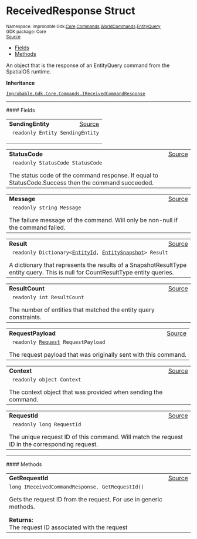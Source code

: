 
# ReceivedResponse Struct
<sup>
Namespace: Improbable.Gdk.<a href="{{urlRoot}}/api/core-index">Core</a>.<a href="{{urlRoot}}/api/core/commands-index">Commands</a>.<a href="{{urlRoot}}/api/core/commands/world-commands">WorldCommands</a>.<a href="{{urlRoot}}/api/core/commands/world-commands/entity-query">EntityQuery</a><br/>
GDK package: Core<br/>
<a href="https://www.github.com/spatialos/gdk-for-unity/blob/e31c47b5050ee67cafe8962204aa86a259095db0/workers/unity/Packages/io.improbable.gdk.core/Commands/WorldCommands/EntityQuery.cs/#L50">Source</a>
<style>
a code {
                    padding: 0em 0.25em!important;
}
code {
                    background-color: #ffffff!important;
}
</style>
</sup>
<nav id="pageToc" class="page-toc"><ul><li><a href="#fields">Fields</a>
<li><a href="#methods">Methods</a>
</ul></nav>

</p>



<p>An object that is the response of an EntityQuery command from the SpatialOS runtime. </p>



</p>

<b>Inheritance</b>

<code><a href="{{urlRoot}}/api/core/commands/i-received-command-response">Improbable.Gdk.Core.Commands.IReceivedCommandResponse</a></code>






</p>
<hr style="width:100%; border-top-color:#d8d8d8" />
#### Fields


</p>




<table width="100%">
    <tr>
        <td style="border-right:none"><b>SendingEntity</b></td>
        <td style="border-left:none; text-align:right"><a href="https://www.github.com/spatialos/gdk-for-unity/blob/e31c47b5050ee67cafe8962204aa86a259095db0/workers/unity/Packages/io.improbable.gdk.core/Commands/WorldCommands/EntityQuery.cs/#L52">Source</a></td>
    </tr>
    <tr>
        <td colspan="2">
<code> readonly Entity SendingEntity</code></p>


</td>
    </tr>
</table>


<table width="100%">
    <tr>
        <td style="border-right:none"><b>StatusCode</b></td>
        <td style="border-left:none; text-align:right"><a href="https://www.github.com/spatialos/gdk-for-unity/blob/e31c47b5050ee67cafe8962204aa86a259095db0/workers/unity/Packages/io.improbable.gdk.core/Commands/WorldCommands/EntityQuery.cs/#L58">Source</a></td>
    </tr>
    <tr>
        <td colspan="2">
<code> readonly StatusCode StatusCode</code></p>
The status code of the command response. If equal to StatusCode.Success then the command succeeded. 

</td>
    </tr>
</table>


<table width="100%">
    <tr>
        <td style="border-right:none"><b>Message</b></td>
        <td style="border-left:none; text-align:right"><a href="https://www.github.com/spatialos/gdk-for-unity/blob/e31c47b5050ee67cafe8962204aa86a259095db0/workers/unity/Packages/io.improbable.gdk.core/Commands/WorldCommands/EntityQuery.cs/#L63">Source</a></td>
    </tr>
    <tr>
        <td colspan="2">
<code> readonly string Message</code></p>
The failure message of the command. Will only be non-null if the command failed. 

</td>
    </tr>
</table>


<table width="100%">
    <tr>
        <td style="border-right:none"><b>Result</b></td>
        <td style="border-left:none; text-align:right"><a href="https://www.github.com/spatialos/gdk-for-unity/blob/e31c47b5050ee67cafe8962204aa86a259095db0/workers/unity/Packages/io.improbable.gdk.core/Commands/WorldCommands/EntityQuery.cs/#L69">Source</a></td>
    </tr>
    <tr>
        <td colspan="2">
<code> readonly Dictionary&lt;<a href="{{urlRoot}}/api/core/entity-id">EntityId</a>, <a href="{{urlRoot}}/api/core/entity-snapshot">EntitySnapshot</a>&gt; Result</code></p>
A dictionary that represents the results of a SnapshotResultType entity query. This is null for CountResultType entity queries. 

</td>
    </tr>
</table>


<table width="100%">
    <tr>
        <td style="border-right:none"><b>ResultCount</b></td>
        <td style="border-left:none; text-align:right"><a href="https://www.github.com/spatialos/gdk-for-unity/blob/e31c47b5050ee67cafe8962204aa86a259095db0/workers/unity/Packages/io.improbable.gdk.core/Commands/WorldCommands/EntityQuery.cs/#L74">Source</a></td>
    </tr>
    <tr>
        <td colspan="2">
<code> readonly int ResultCount</code></p>
The number of entities that matched the entity query constraints. 

</td>
    </tr>
</table>


<table width="100%">
    <tr>
        <td style="border-right:none"><b>RequestPayload</b></td>
        <td style="border-left:none; text-align:right"><a href="https://www.github.com/spatialos/gdk-for-unity/blob/e31c47b5050ee67cafe8962204aa86a259095db0/workers/unity/Packages/io.improbable.gdk.core/Commands/WorldCommands/EntityQuery.cs/#L79">Source</a></td>
    </tr>
    <tr>
        <td colspan="2">
<code> readonly <a href="{{urlRoot}}/api/core/commands/world-commands/entity-query/request">Request</a> RequestPayload</code></p>
The request payload that was originally sent with this command. 

</td>
    </tr>
</table>


<table width="100%">
    <tr>
        <td style="border-right:none"><b>Context</b></td>
        <td style="border-left:none; text-align:right"><a href="https://www.github.com/spatialos/gdk-for-unity/blob/e31c47b5050ee67cafe8962204aa86a259095db0/workers/unity/Packages/io.improbable.gdk.core/Commands/WorldCommands/EntityQuery.cs/#L84">Source</a></td>
    </tr>
    <tr>
        <td colspan="2">
<code> readonly object Context</code></p>
The context object that was provided when sending the command. 

</td>
    </tr>
</table>


<table width="100%">
    <tr>
        <td style="border-right:none"><b>RequestId</b></td>
        <td style="border-left:none; text-align:right"><a href="https://www.github.com/spatialos/gdk-for-unity/blob/e31c47b5050ee67cafe8962204aa86a259095db0/workers/unity/Packages/io.improbable.gdk.core/Commands/WorldCommands/EntityQuery.cs/#L89">Source</a></td>
    </tr>
    <tr>
        <td colspan="2">
<code> readonly long RequestId</code></p>
The unique request ID of this command. Will match the request ID in the corresponding request. 

</td>
    </tr>
</table>








</p>
<hr style="width:100%; border-top-color:#d8d8d8" />
#### Methods


</p>




<table width="100%">
    <tr>
        <td style="border-right:none"><b>GetRequestId</b></td>
        <td style="border-left:none; text-align:right"><a href="https://www.github.com/spatialos/gdk-for-unity/blob/e31c47b5050ee67cafe8962204aa86a259095db0/workers/unity/Packages/io.improbable.gdk.core/Commands/WorldCommands/EntityQuery.cs/#L114">Source</a></td>
    </tr>
    <tr>
        <td colspan="2">
<code>long IReceivedCommandResponse. GetRequestId()</code></p>
Gets the request ID from the request. For use in generic methods. 
</p><b>Returns:</b></br>The request ID associated with the request 




</td>
    </tr>
</table>





